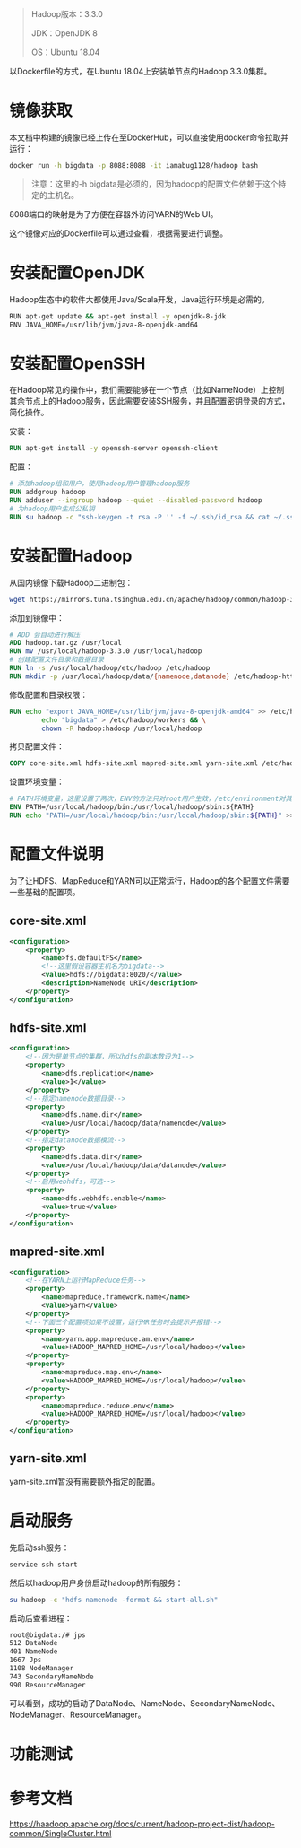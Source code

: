 > Hadoop版本：3.3.0
>
> JDK：OpenJDK 8
>
> OS：Ubuntu 18.04

以Dockerfile的方式，在Ubuntu 18.04上安装单节点的Hadoop 3.3.0集群。

# 镜像获取

本文档中构建的镜像已经上传在至DockerHub，可以直接使用docker命令拉取并运行：

```bash
docker run -h bigdata -p 8088:8088 -it iamabug1128/hadoop bash 
```

> 注意：这里的-h bigdata是必须的，因为hadoop的配置文件依赖于这个特定的主机名。

8088端口的映射是为了方便在容器外访问YARN的Web UI。

这个镜像对应的Dockerfile可以通过查看，根据需要进行调整。

# 安装配置OpenJDK

Hadoop生态中的软件大都使用Java/Scala开发，Java运行环境是必需的。

```bash
RUN apt-get update && apt-get install -y openjdk-8-jdk
ENV JAVA_HOME=/usr/lib/jvm/java-8-openjdk-amd64
```

# 安装配置OpenSSH

在Hadoop常见的操作中，我们需要能够在一个节点（比如NameNode）上控制其余节点上的Hadoop服务，因此需要安装SSH服务，并且配置密钥登录的方式，简化操作。

安装：

```dockerfile
RUN apt-get install -y openssh-server openssh-client
```

配置：

```dockerfile
# 添加hadoop组和用户，使用hadoop用户管理hadoop服务
RUN addgroup hadoop
RUN adduser --ingroup hadoop --quiet --disabled-password hadoop
# 为hadoop用户生成公私钥
RUN su hadoop -c "ssh-keygen -t rsa -P '' -f ~/.ssh/id_rsa && cat ~/.ssh/id_rsa.pub >> ~/.ssh/authorized_keys && chmod 0600 ~/.ssh/authorized_keys"
```

# 安装配置Hadoop

从国内镜像下载Hadoop二进制包：

```bash
wget https://mirrors.tuna.tsinghua.edu.cn/apache/hadoop/common/hadoop-3.3.0/hadoop-3.3.0.tar.gz -O hadoop.tar.gz
```

添加到镜像中：

```dockerfile
# ADD 会自动进行解压
ADD hadoop.tar.gz /usr/local
RUN mv /usr/local/hadoop-3.3.0 /usr/local/hadoop
# 创建配置文件目录和数据目录
RUN ln -s /usr/local/hadoop/etc/hadoop /etc/hadoop
RUN mkdir -p /usr/local/hadoop/data/{namenode,datanode} /etc/hadoop-httpfs/conf/ /usr/local/hadoop/logs
```

修改配置和目录权限：

```dockerfile
RUN echo "export JAVA_HOME=/usr/lib/jvm/java-8-openjdk-amd64" >> /etc/hadoop/hadoop-env.sh && \
		echo "bigdata" > /etc/hadoop/workers && \
		chown -R hadoop:hadoop /usr/local/hadoop
```

拷贝配置文件：

```dockerfile
COPY core-site.xml hdfs-site.xml mapred-site.xml yarn-site.xml /etc/hadoop/
```

设置环境变量：

```dockerfile
# PATH环境变量，这里设置了两次，ENV的方法只对root用户生效，/etc/environment对其它用户生效
ENV PATH=/usr/local/hadoop/bin:/usr/local/hadoop/sbin:${PATH}
RUN echo "PATH=/usr/local/hadoop/bin:/usr/local/hadoop/sbin:${PATH}" >> /etc/environment
```

# 配置文件说明

为了让HDFS、MapReduce和YARN可以正常运行，Hadoop的各个配置文件需要一些基础的配置项。

## core-site.xml

```xml
<configuration>
    <property>
        <name>fs.defaultFS</name>
      	<!--这里假设容器主机名为bigdata-->
        <value>hdfs://bigdata:8020/</value>
        <description>NameNode URI</description>
    </property>
</configuration>
```

## hdfs-site.xml

```xml
<configuration>
  	<!--因为是单节点的集群，所以hdfs的副本数设为1-->
    <property>
        <name>dfs.replication</name>
        <value>1</value>
    </property>
  	<!--指定namenode数据目录-->
    <property>
        <name>dfs.name.dir</name>
        <value>/usr/local/hadoop/data/namenode</value>
    </property>
  	<!--指定datanode数据模流-->
    <property>
        <name>dfs.data.dir</name>
        <value>/usr/local/hadoop/data/datanode</value>
    </property>
  	<!--启用webhdfs，可选-->
    <property>
        <name>dfs.webhdfs.enable</name>
        <value>true</value>
    </property>
</configuration>
```

## mapred-site.xml

```xml
<configuration>
  	<!--在YARN上运行MapReduce任务-->
    <property>
        <name>mapreduce.framework.name</name>
        <value>yarn</value>
    </property>
    <!--下面三个配置项如果不设置，运行MR任务时会提示并报错-->
    <property>
        <name>yarn.app.mapreduce.am.env</name>
        <value>HADOOP_MAPRED_HOME=/usr/local/hadoop</value>
    </property>
    <property>
        <name>mapreduce.map.env</name>
        <value>HADOOP_MAPRED_HOME=/usr/local/hadoop</value>
    </property>
    <property>
        <name>mapreduce.reduce.env</name>
        <value>HADOOP_MAPRED_HOME=/usr/local/hadoop</value>
    </property>
</configuration>
```

## yarn-site.xml

yarn-site.xml暂没有需要额外指定的配置。

# 启动服务

先启动ssh服务：

```bash
service ssh start
```

然后以hadoop用户身份启动hadoop的所有服务：

```bash
su hadoop -c "hdfs namenode -format && start-all.sh"
```

启动后查看进程：

```bash
root@bigdata:/# jps
512 DataNode
401 NameNode
1667 Jps
1108 NodeManager
743 SecondaryNameNode
990 ResourceManager
```

可以看到，成功的启动了DataNode、NameNode、SecondaryNameNode、NodeManager、ResourceManager。

# 功能测试



#  参考文档

https://haadoop.apache.org/docs/current/hadoop-project-dist/hadoop-common/SingleCluster.html